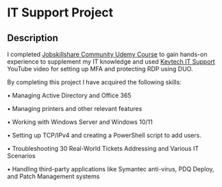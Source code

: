 <h1>IT Support Project</h1>

<h2>Description</h2>

I completed [Jobskillshare Community Udemy Course](https://www.udemy.com/course/it-support-project-for-it-professionals/) to gain hands-on experience to supplement my IT knowledge and used [Kevtech IT Support](https://www.youtube.com/watch?v=tjqIcaB8StI) YouTube video for setting up MFA and protecting RDP using DUO.

By completing this project I have acquired the following skills:

• Managing Active Directory and Office 365

• Managing printers and other relevant features

• Working with Windows Server and Windows 10/11

• Setting up TCP/IPv4 and creating a PowerShell script to add users.

• Troubleshooting 30 Real-World Tickets Addressing and Various IT Scenarios

• Handling third-party applications like Symantec anti-virus, PDQ Deploy, and Patch Management systems

<br />

</p>

<!--
 ```diff
- text in red
+ text in green
! text in orange
# text in gray
@@ text in purple (and bold)@@
```
--!>
